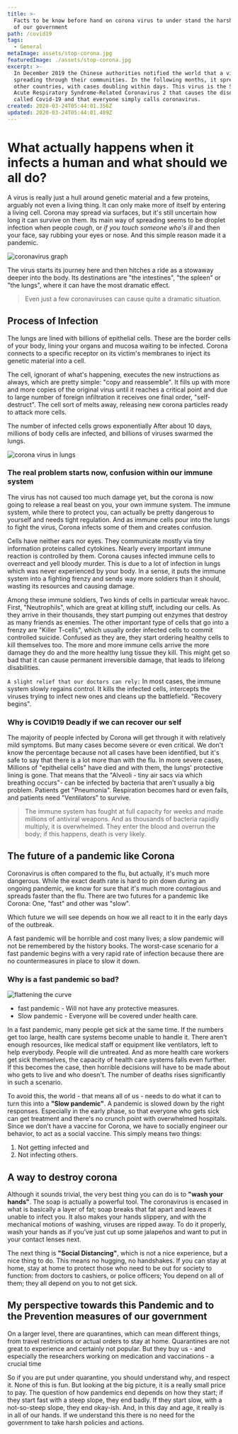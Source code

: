 ```yaml
---
title: >-
  Facts to be know before hand on corona virus to under stand the harsh policies
  of our government
path: /covid19
tags:
  - General
metaImage: assets/stop-corona.jpg
featuredImage: ./assets/stop-corona.jpg
excerpt: >-
  In December 2019 the Chinese authorities notified the world that a virus was
  spreading through their communities. In the following months, it spread to
  other countries, with cases doubling within days. This virus is the Severe
  Acute Respiratory Syndrome-Related Coronavirus 2 that causes the disease
  called Covid-19 and that everyone simply calls coronavirus.
created: 2020-03-24T05:44:01.356Z
updated: 2020-03-24T05:44:01.489Z
---
```

<!--StartFragment-->

# What actually happens when it infects a human and what should we all do?

A virus is really just a hull around genetic material and a few proteins, arguably not even a living thing. It can only make more of itself by entering a living cell. Corona may spread via surfaces, but it's still uncertain how long it can survive on them. Its main way of spreading seems to be droplet infection when people *cough*, or *if you touch someone who's ill* and then your face, say rubbing your eyes or nose. And this simple reason made it a pandemic.

![coronavirus graph](assets/coronavirus-graph.gif "coronavirus graph")

The virus starts its journey here and then hitches a ride as a stowaway deeper into the body. Its destinations are "the intestines", "the spleen" or "the lungs", where it can have the most dramatic effect. 

> Even just a few coronaviruses can cause quite a dramatic situation.

## Process of Infection

The lungs are lined with billions of epithelial cells. These are the border cells of your body, lining your organs and mucosa waiting to be infected. Corona connects to a specific receptor on its victim's membranes to inject its genetic material into a cell.

The cell, ignorant of what's happening, executes the new instructions as always, which are pretty simple: "copy and reassemble". It fills up with more and more copies of the original virus until it reaches a critical point and due to large number of foreign infiltration it receives one final order, "self-destruct". The cell sort of melts away, releasing new corona particles ready to attack more cells. 

The number of infected cells grows exponentially After about 10 days, millions of body cells are infected, and billions of viruses swarmed the lungs.

![corona virus in lungs](assets/coronavirus-in-the-lungs.jpg "corona virus in lungs")

### The real problem starts now, confusion within our immune system

The virus has not caused too much damage yet, but the corona is now going to release a real beast on you, your own immune system. The immune system, while there to protect you, can actually be pretty dangerous to yourself and needs tight regulation. And as immune cells pour into the lungs to fight the virus, Corona infects some of them and creates confusion.

Cells have neither ears nor eyes. They communicate mostly via tiny information proteins called cytokines. Nearly every important immune reaction is controlled by them. Corona causes infected immune cells to overreact and yell bloody murder. This is due to a lot of infection in lungs which was never experienced by your body. In a sense, it puts the immune system into a fighting frenzy and sends way more soldiers than it should, wasting its resources and causing damage. 

Among these immune soldiers, Two kinds of cells in particular wreak havoc. First, "Neutrophils", which are great at killing stuff, including our cells. As they arrive in their thousands, they start pumping out enzymes that destroy as many friends as enemies. The other important type of cells that go into a frenzy are "Killer T-cells", which usually order infected cells to commit controlled suicide. Confused as they are, they start ordering healthy cells to kill themselves too. The more and more immune cells arrive the more damage they do and the more healthy lung tissue they kill. This might get so bad that it can cause permanent irreversible damage, that leads to lifelong disabilities.

`A slight relief that our doctors can rely:` In most cases, the immune system slowly regains control. It kills the infected cells, intercepts the viruses trying to infect new ones and cleans up the battlefield. "Recovery begins".

### Why is COVID19 Deadly if we can recover our self 

The majority of people infected by Corona will get through it with relatively mild symptoms. But many cases become severe or even critical. We don't know the percentage because not all cases have been identified, but it's safe to say that there is a lot more than with the flu. In more severe cases, Millions of "epithelial cells" have died and with them, the lungs' protective lining is gone. That means that the "Alveoli - tiny air sacs via which breathing occurs"- can be infected by bacteria that aren't usually a big problem. Patients get "Pneumonia". Respiration becomes hard or even fails, and patients need "Ventilators" to survive. 

> The immune system has fought at full capacity for weeks and made millions of antiviral weapons. And as thousands of bacteria rapidly multiply, it is overwhelmed. They enter the blood and overrun the body; if this happens, death is very likely. 

## The future of a pandemic like Corona

Coronavirus is often compared to the flu, but actually, it's much more dangerous. While the exact death rate is hard to pin down during an ongoing pandemic, we know for sure that it's much more contagious and spreads faster than the flu. There are two futures for a pandemic like Corona: One, "fast" and other was "slow".

Which future we will see depends on how we all react to it in the early days of the outbreak.

A fast pandemic will be horrible and cost many lives; a slow pandemic will not be remembered by the history books. The worst-case scenario for a fast pandemic begins with a very rapid rate of infection because there are no countermeasures in place to slow it down.

### Why is a fast pandemic so bad?

![flattening the curve](assets/flattening-the-curve.jpg "flattening the curve")

* fast pandemic - Will not have any protective measures.
* Slow pandemic - Everyone will be covered under health care.

In a fast pandemic, many people get sick at the same time. If the numbers get too large, health care systems become unable to handle it. There aren't enough resources, like medical staff or equipment like ventilators, left to help everybody. People will die untreated. And as more health care workers get sick themselves, the capacity of health care systems falls even further. If this becomes the case, then horrible decisions will have to be made about who gets to live and who doesn't. The number of deaths rises significantly in such a scenario. 

To avoid this, the world - that means all of us - needs to do what it can to turn this into a **"Slow pandemic"**. A pandemic is slowed down by the right responses. Especially in the early phase, so that everyone who gets sick can get treatment and there's no crunch point with overwhelmed hospitals. Since we don't have a vaccine for Corona, we have to socially engineer our behavior, to act as a social vaccine. This simply means two things:

1. Not getting infected and
2. Not infecting others.

## A way to destroy corona

Although it sounds trivial, the very best thing you can do is to **"wash your hands"**. The soap is actually a powerful tool. The coronavirus is encased in what is basically a layer of fat; soap breaks that fat apart and leaves it unable to infect you. It also makes your hands slippery, and with the mechanical motions of washing, viruses are ripped away. To do it properly, wash your hands as if you've just cut up some jalapeños and want to put in your contact lenses next.

The next thing is **"Social Distancing"**, which is not a nice experience, but a nice thing to do. This means no hugging, no handshakes. If you can stay at home, stay at home to protect those who need to be out for society to function: from doctors to cashiers, or police officers; You depend on all of them; they all depend on you to not get sick.

## My perspective towards this Pandemic and to the Prevention measures of our government

On a larger level, there are quarantines, which can mean different things, from travel restrictions or actual orders to stay at home. Quarantines are not great to experience and certainly not popular. But they buy us - and especially the researchers working on medication and vaccinations - a crucial time

So if you are put under quarantine, you should understand why, and respect it. None of this is fun. But looking at the big picture, it is a really small price to pay. The question of how pandemics end depends on how they start; if they start fast with a steep slope, they end badly. If they start slow, with a not-so-steep slope, they end okay-ish. And, in this day and age, it really is in all of our hands. If we understand this there is no need for the government to take harsh policies and actions.

<!--EndFragment-->
